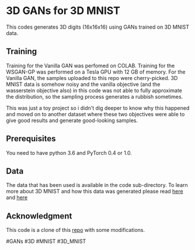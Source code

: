 # 3D GANs for 3D MNIST

This codes generates 3D digits (16x16x16) using GANs trained on 3D MNIST data. 

## Training
Training for the Vanilla GAN was perfomed on COLAB. Training for the WSGAN-GP was performed on a Tesla GPU with 12 GB of memory. 
For the Vanilla GAN, the samples uploaded to this repo were cherry-picked. 3D MNIST data is somehow noisy and the vanilla objective (and the wasserstein objective also) in this code was not able to fully approximate the distribution, so the sampling process generates a rubbish sometimes. 

This was just a toy project so i didn't dig deeper to know why this happened and moved on to another dataset where these two objectives were able to give good results and generate good-looking samples. 

## Prerequisites
You need to have python 3.6 and PyTorch 0.4 or 1.0. 

## Data 
The data that has been used is available in the code sub-directory. To learn more about 3D MNIST and how this data was generated please read [here](https://www.kaggle.com/daavoo/3d-mnist) and [here](https://medium.com/shashwats-blog/3d-mnist-b922a3d07334)

## Acknowledgment 
This code is a clone of this [repo](https://github.com/rimchang/3DGAN-Pytorch) with some modifications. 

#GANs #3D #MNIST #3D_MNIST 
